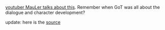  [youtuber MauLer talks about this](https://youtu.be/WS0MlPyOXxA?t=939). Remember when GoT was all about the dialogue and character development?

update: here is the [source](https://www.youtube.com/watch?v=B44d9QqAqyw) 